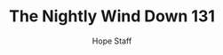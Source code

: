 ---
image: /assets/img/nwd/131_nwd_proverbs_8_35_tpt.png
title: The Nightly Wind Down 131
categories:
  - The Nightly Wind Down
author: Hope Staff
notes: The Nightly Wind Down 131
embed: >-
  EMBED_GOES_HERE
transcript: >-
  SOME LINES OF TEXT START HERE
---